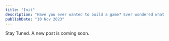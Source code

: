 ```yaml
---
title: "Init"
description: "Have you ever wanted to build a game? Ever wondered what it takes to make a game? Well, follow me setting up my dev environemnt for OpenGL."
publishDate: "10 Nov 2023"
---
```


Stay Tuned. A new post is coming soon.